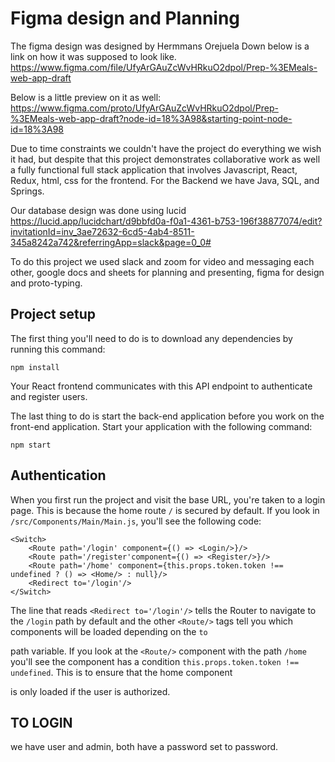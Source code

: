# Figma design and Planning

The figma design was designed by Hermmans Orejuela
Down below is a link on how it was supposed to look like.
https://www.figma.com/file/UfyArGAuZcWvHRkuO2dpol/Prep-%3EMeals-web-app-draft

Below is a little preview on it as well:
https://www.figma.com/proto/UfyArGAuZcWvHRkuO2dpol/Prep-%3EMeals-web-app-draft?node-id=18%3A98&starting-point-node-id=18%3A98

Due to time constraints we couldn't have the project do everything we wish it had, but despite that this project demonstrates collaborative work as well a fully functional full stack application that involves Javascript, React, Redux, html, css for the frontend. For the Backend we have Java, SQL, and Springs. 

Our database design was done using lucid
https://lucid.app/lucidchart/d9bbfd0a-f0a1-4361-b753-196f38877074/edit?invitationId=inv_3ae72632-6cd5-4ab4-8511-345a8242a742&referringApp=slack&page=0_0#

To do this project we used slack and zoom for video and messaging each other, google docs and sheets for planning and presenting, figma for design and proto-typing. 
## Project setup

The first thing you'll need to do is to download any dependencies by running this command:

```
npm install
```


Your React frontend communicates with this API endpoint to authenticate and register users.

The last thing to do is start the back-end application before you work on the front-end application. Start your application with the following command:

```
npm start
```

## Authentication

When you first run the project and visit the base URL, you're taken to a login page. This is because the home route `/` is secured by default. If you look in `/src/Components/Main/Main.js`, you'll see the following code:

```
<Switch>
    <Route path='/login' component={() => <Login/>}/>
    <Route path='/register'component={() => <Register/>}/>
    <Route path='/home' component={this.props.token.token !== undefined ? () => <Home/> : null}/>
    <Redirect to='/login'/>
</Switch>
```

The line that reads `<Redirect to='/login'/>` tells the Router to navigate to the `/login` path by default and the other `<Route/>` tags tell you which components will be loaded depending on the `to`

path variable. If you look at the `<Route/>` component with the path `/home` you'll see the component has a condition `this.props.token.token !== undefined`. This is to ensure that the home component

is only loaded if the user is authorized.

## TO LOGIN 
we have user and admin, 
both have a password set to password.

